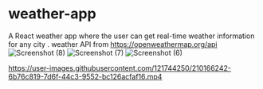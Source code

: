 # weather-app
A React weather app where the user can get real-time weather information for any city .
weather API from https://openweathermap.org/api
![Screenshot (8)](https://user-images.githubusercontent.com/121744250/210166238-14cb8c14-b758-4b7f-9f17-73345d0d8d90.png)
![Screenshot (7)](https://user-images.githubusercontent.com/121744250/210166239-f0b161ab-1929-4e71-9c3d-d5d83a21f275.png)
![Screenshot (6)](https://user-images.githubusercontent.com/121744250/210166240-68c1b1ce-69ae-4d64-981e-d1f8cd6b873f.png)


https://user-images.githubusercontent.com/121744250/210166242-6b76c819-7d6f-44c3-9552-bc126acfaf16.mp4

